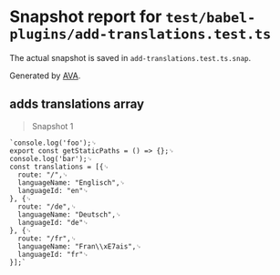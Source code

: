 # Snapshot report for `test/babel-plugins/add-translations.test.ts`

The actual snapshot is saved in `add-translations.test.ts.snap`.

Generated by [AVA](https://avajs.dev).

## adds translations array

> Snapshot 1

    `console.log('foo');␊
    export const getStaticPaths = () => {};␊
    console.log('bar');␊
    const translations = [{␊
      route: "/",␊
      languageName: "Englisch",␊
      languageId: "en"␊
    }, {␊
      route: "/de",␊
      languageName: "Deutsch",␊
      languageId: "de"␊
    }, {␊
      route: "/fr",␊
      languageName: "Fran\\xE7ais",␊
      languageId: "fr"␊
    }];`
